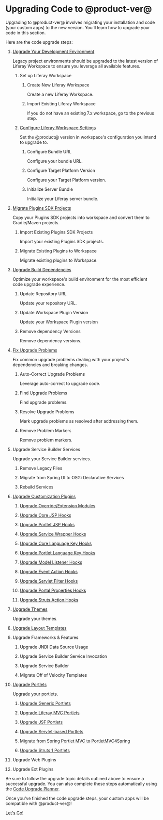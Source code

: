 # Upgrading Code to @product-ver@

Upgrading to @product-ver@ involves migrating your installation and code (your
custom apps) to the new version. You'll learn how to upgrade your code in this
section.

Here are the code upgrade steps:

1.  [Upgrade Your Development Environment](/docs/tutorials/7-2/-/knowledge_base/t/upgrading-your-development-environment)

    Legacy project environments should be upgraded to the latest version of
    Liferay Workspace to ensure you leverage all available features.

    1.  Set up Liferay Workspace

        1.  Create New Liferay Workspace <!--commandId="create_new_liferay_workspace"-->

            Create a new Liferay Workspace.

        2.  Import Existing Liferay Workspace

            If you do not have an existing 7.x workspace, go to the previous
            step.

    2.  [Configure Liferay Workspace Settings](/docs/tutorials/7-2/-/knowledge_base/t/upgrading-your-development-environment#configuring-liferay-workspace)

        Set the @product@ version in workspace's configuration you intend to
        upgrade to.

        1.  Configure Bundle URL

            Configure your bundle URL.

        2.  Configure Target Platform Version

            Configure your Target Platform version.

        3.  Initialize Server Bundle

            Initialize your Liferay server bundle.

2.  [Migrate Plugins SDK Projects](/docs/tutorials/7-2/-/knowledge_base/t/migrating-plugins-sdk-projects-to-liferay-workspace)

    Copy your Plugins SDK projects into workspace and convert them to
    Gradle/Maven projects.

    1.  Import Existing Plugins SDK Projects

        Import your existing Plugins SDK projects.

    2.  Migrate Existing Plugins to Workspace

        Migrate existing plugins to Workspace.

3.  [Upgrade Build Dependencies](/docs/tutorials/7-2/-/knowledge_base/t/upgrading-build-dependencies)

    Optimize your workspace's build environment for the most efficient code
    upgrade experience.

    1.  Update Repository URL

        Update your repository URL.

    2. Update Workspace Plugin Version

        Update your Workspace Plugin version

    3.  Remove dependency Versions

        Remove dependency versions.

4.  [Fix Upgrade Problems](/docs/tutorials/7-2/-/knowledge_base/t/fixing-upgrade-problems)

    Fix common upgrade problems dealing with your project's dependencies and
    breaking changes.

    1.  Auto-Correct Upgrade Problems

        Leverage auto-correct to upgrade code.

    2.  Find Upgrade Problems

        Find upgrade problems.

    3.  Resolve Upgrade Problems

        Mark upgrade problems as resolved after addressing them.

    4.  Remove Problem Markers

        Remove problem markers.

5.  Upgrade Service Builder Services

    Upgrade your Service Builder services.

    1.  Remove Legacy Files

    2.  Migrate from Spring DI to OSGi Declarative Services

    3.  Rebuild Services

6.  [Upgrade Customization Plugins](/docs/tutorials/7-2/-/knowledge_base/t/upgrading-customization-plugins)

    1.  [Upgrade Override/Extension Modules](/docs/tutorials/7-2/-/knowledge_base/t/upgrading-override-extension-hooks)

    2.  [Upgrade Core JSP Hooks](/docs/tutorials/7-2/-/knowledge_base/t/upgrading-core-jsp-hooks)

    3.  [Upgrade Portlet JSP Hooks](/docs/tutorials/7-2/-/knowledge_base/t/upgrading-portlet-jsp-hooks)

    4.  [Upgrade Service Wrapper Hooks](/docs/tutorials/7-2/-/knowledge_base/t/upgrading-service-wrapper-hooks)

    5.  [Upgrade Core Language Key Hooks](/docs/tutorials/7-2/-/knowledge_base/t/upgrading-core-language-key-hooks)

    6.  [Upgrade Portlet Language Key Hooks](/docs/tutorials/7-2/-/knowledge_base/t/upgrading-portlet-language-key-hooks)

    7.  [Upgrade Model Listener Hooks](/docs/tutorials/7-2/-/knowledge_base/t/upgrading-model-listener-hooks)

    8.  [Upgrade Event Action Hooks](/docs/tutorials/7-2/-/knowledge_base/t/upgrading-event-action-hooks)

    9.  [Upgrade Servlet Filter Hooks](/docs/tutorials/7-2/-/knowledge_base/t/upgrading-servlet-filter-hooks)

    10. [Upgrade Portal Properties Hooks](/docs/tutorials/7-2/-/knowledge_base/t/upgrading-override-extension-hooks)

    11. [Upgrade Struts Action Hooks](/docs/tutorials/7-2/-/knowledge_base/t/upgrading-struts-action-hooks)

7. [Upgrade Themes]()

    Upgrade your themes.

8. [Upgrade Layout Templates]()

9. Upgrade Frameworks & Features

    1. Upgrade JNDI Data Source Usage

    2. Upgrade Service Builder Service Invocation

    3. Upgrade Service Builder

    4. Migrate Off of Velocity Templates

10. [Upgrade Portlets](/docs/tutorials/7-2/-/knowledge_base/t/upgrading-portlets)

    Upgrade your portlets.

    1. [Upgrade Generic Portlets](/docs/tutorials/7-2/-/knowledge_base/t/upgrading-a-genericportlet)

    2. [Upgrade Liferay MVC Portlets](/docs/tutorials/7-2/-/knowledge_base/t/upgrading-a-liferay-mvc-portlet)

    3. [Upgrade JSF Portlets](/docs/tutorials/7-2/-/knowledge_base/t/upgrading-a-liferay-jsf-portlet)

    4. [Upgrade Servlet-based Portlets](/docs/tutorials/7-2/-/knowledge_base/t/upgrading-a-servlet-based-portlet)

    5. [Migrate from Spring Portlet MVC to PortletMVC4Spring]()

    6. [Upgrade Struts 1 Portlets](/docs/tutorials/7-2/-/knowledge_base/t/upgrading-a-struts-1-portlet)

11. Upgrade Web Plugins

12. Upgrade Ext Plugins

<!--

1.  [Upgrade Your Development Environment](/docs/tutorials/7-2/-/knowledge_base/t/upgrading-your-development-environment)

    Legacy project environments should be upgraded to the latest version of
    Liferay Workspace to ensure you leverage all available features.

    1.  [Install a Liferay Workspace](/docs/tutorials/7-2/-/knowledge_base/t/upgrading-your-development-environment#installing-a-new-liferay-workspace)

    Create a new workspace or import and update an existing one.

    2.  [Configure Liferay Workspace](/docs/tutorials/7-2/-/knowledge_base/t/upgrading-your-development-environment#configuring-liferay-workspace)

    Set the @product@ version in workspace's configuration you intend to upgrade
    to.

    3.  [Initialize a Server Bundle](/docs/tutorials/7-2/-/knowledge_base/t/upgrading-your-development-environment#initializing-a-server-bundle)

    Download the @product@ bundle you're upgrading to.

    4.  [Upgrade Your Maven Build Environment](/docs/tutorials/7-2/-/knowledge_base/t/upgrading-your-maven-build-environment)

    If you're upgrading a Maven build with Liferay Portal 6.2-compatible code or
    older, you must upgrade your Maven environment.

2.  [Migrate Plugins SDK Projects to Liferay Workspace](/docs/tutorials/7-2/-/knowledge_base/t/migrating-plugins-sdk-projects-to-liferay-workspace)

    Copy your Plugins SDK projects into workspace and convert them to
    Gradle/Maven projects.

3.  [Upgrade Build Dependencies](/docs/tutorials/7-2/-/knowledge_base/t/upgrading-build-dependencies)

    Optimize your workspace's build environment for the most efficient code
    upgrade experience.

4.  [Fix Upgrade Problems](/docs/tutorials/7-2/-/knowledge_base/t/fixing-upgrade-problems)

    Fix common upgrade problems dealing with your project's dependencies and
    breaking changes.

    1.  [Resolve a Project's Dependencies](/docs/tutorials/7-2/-/knowledge_base/t/resolving-a-projects-dependencies)

    2.  [Resolve Breaking Changes](/docs/tutorials/7-2/-/knowledge_base/t/resolving-breaking-changes)

To be continued...

-->

<!--

5. Upgrade Service Builder Services
    1. Remove Legacy Files
    2. Migrate from Spring DI to OSGi Declarative Services
    3. Rebuild Services
6. Upgrade Customization Plugins
    1. Upgrade Override/Extension Modules
    2. Upgrade Liferay Core JSP Hooks
    3. Upgrade Liferay Portlet JSP Hooks
    4. Upgrade Service Wrapper Hooks
    5. Upgrade Language Key Hooks
    6. Upgrade Model Listener Hooks
    7. Upgrade Event Actions Hooks
    8. Upgrade Servlet Filter Hooks
    9. Upgrade Portal Properties Hooks
    10. Upgrade Struts Action Hooks
7. Upgrade Themes
    1. [Upgrade a 7.x Theme to 7.2](/docs/7-2/tutorials/-/knowledge_base/t/upgrading-7-x-themes-to-7-2)
    2. [Upgrade a 6.2 Theme to 7.2](/docs/7-2/tutorials/-/knowledge_base/t/upgrading-6-2-themes-to-7-2)
8. Upgrade Layout Templates
9. Upgrade Frameworks & Features
    1. Upgrade JNDI Data Source Usage
    2. Upgrade Service Builder Service Invocation
    3. Upgrade Service Builder
    3. Migrate Off of Velocity Templates
10. Upgrade Portlets
    1. Upgrade JSF Portlets
    2. Migrate from Spring Portlet MVC to PortletMVC4Spring
    3. Upgrade Liferay MVC Portlets
    4. Upgrade Generic Portlets
    5. Upgrade Servlet-base Portlets
    6. Upgrade Struts 1 Portlets
11. Upgrade Web Plugins
12. Upgrade Ext Plugins

-->

Be sure to follow the upgrade topic details outlined above to ensure a
successful upgrade. You can also complete these steps automatically using the
[Code Upgrade Planner](/docs/reference/7-2/-/knowledge_base/r/code-upgrade-planner).

Once you've finished the code upgrade steps, your custom apps will be compatible
with @product-ver@!

<a class="go-link btn btn-primary" href="/docs/7-2/tutorials/-/knowledge_base/t/upgrading-your-development-environment">Let's Go!<span class="icon-circle-arrow-right"></span></a>
